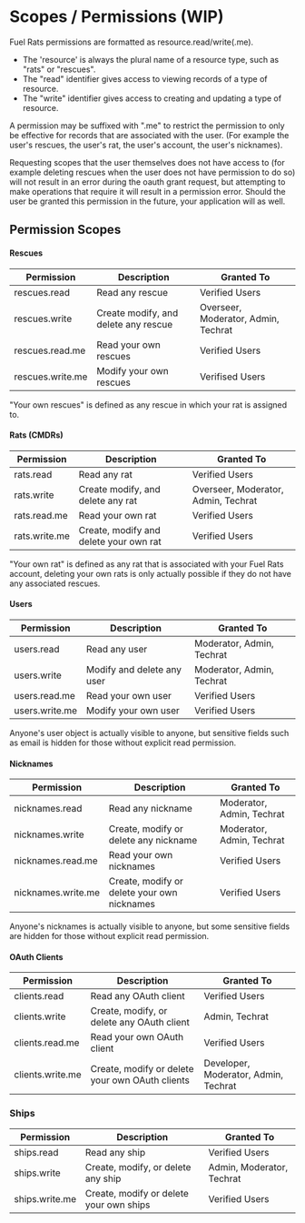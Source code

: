 # Scopes / Permissions (WIP)

Fuel Rats permissions are formatted as resource.read/write(.me).
* The 'resource' is always the plural name of a resource type, such as "rats" or "rescues".  
* The "read" identifier gives access to viewing records of a type of resource.
* The "write" identifier gives access to creating and updating a type of resource. 

A permission may be suffixed with ".me" to restrict the permission to only be effective for records that are associated with the user. (For example the user's rescues, the user's rat, the user's account, the user's nicknames).   

Requesting scopes that the user themselves does not have access to (for example deleting rescues when the user does not have permission to do so) will not result in an error during the oauth grant request, but attempting to make operations that require it will result in a permission error. Should the user be granted this permission in the future, your application will as well.

## Permission Scopes

#### Rescues

Permission | Description | Granted To
---------|----------|---------
rescues.read | Read any rescue | Verified Users
rescues.write | Create modify, and delete any rescue | Overseer, Moderator, Admin, Techrat
rescues.read.me | Read your own rescues | Verified Users
rescues.write.me | Modify your own rescues | Verifised Users

"Your own rescues" is defined as any rescue in which your rat is assigned to. 
   
#### Rats (CMDRs)

Permission | Description | Granted To
---------|----------|---------
rats.read | Read any rat | Verified Users
rats.write | Create modify, and delete any rat | Overseer, Moderator, Admin, Techrat
rats.read.me | Read your own rat | Verified Users
rats.write.me | Create, modify and delete your own rat | Verified Users

"Your own rat" is defined as any rat that is associated with your Fuel Rats account, deleting your own rats is only actually possible if they do not have any associated rescues.

#### Users

Permission | Description | Granted To
---------|----------|---------
users.read | Read any user | Moderator, Admin, Techrat
users.write | Modify and delete any user | Moderator, Admin, Techrat
users.read.me | Read your own user | Verified Users
users.write.me | Modify your own user | Verified Users

Anyone's user object is actually visible to anyone, but sensitive fields such as email is hidden for those without explicit read permission.

#### Nicknames

Permission | Description | Granted To
---------|----------|---------
nicknames.read | Read any nickname | Moderator, Admin, Techrat
nicknames.write | Create, modify or delete any nickname | Moderator, Admin, Techrat
nicknames.read.me | Read your own nicknames | Verified Users
nicknames.write.me | Create, modify or delete your own nicknames | Verified Users

Anyone's nicknames is actually visible to anyone, but some sensitive fields are hidden for those without explicit read permission.

#### OAuth Clients

Permission | Description | Granted To
---------|----------|---------
clients.read | Read any OAuth client | Verified Users
clients.write | Create, modify, or delete any OAuth client | Admin, Techrat
clients.read.me | Read your own OAuth client | Verified Users
clients.write.me | Create, modify or delete your own OAuth clients | Developer, Moderator, Admin, Techrat

### Ships

Permission | Description | Granted To
---------|----------|---------
ships.read | Read any ship | Verified Users
ships.write | Create, modify, or delete any ship | Admin, Moderator, Techrat
ships.write.me | Create, modify or delete your own ships | Verified Users


